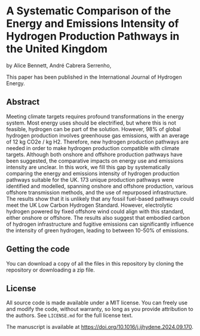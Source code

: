 # A Systematic Comparison of the Energy and Emissions Intensity of Hydrogen Production Pathways in the United Kingdom

by
Alice Bennett,
André Cabrera Serrenho,

This paper has been published in the International Journal of Hydrogen Energy.

## Abstract

Meeting climate targets requires profound transformations in the energy system. Most energy uses should be electrified, but where this is not feasible, hydrogen can be part of the solution. However, 98% of global hydrogen production involves greenhouse gas emissions, with an average of 12 kg CO2e / kg H2. Therefore, new hydrogen production pathways are needed in order to make hydrogen production compatible with climate targets. Although both onshore and offshore production pathways have been suggested, the comparative impacts on energy use and emissions intensity are unclear. In this work, we fill this gap by systematically comparing the energy and emissions intensity of hydrogen production pathways suitable for the UK. 173 unique production pathways were identified and modelled, spanning onshore and offshore production, various offshore transmission methods, and the use of repurposed infrastructure. The results show that it is unlikely that any fossil fuel-based pathways could meet the UK Low Carbon Hydrogen Standard. However, electrolytic hydrogen powered by fixed offshore wind could align with this standard, either onshore or offshore. The results also suggest that embodied carbon of hydrogen infrastructure and fugitive emissions can significantly influence the intensity of green hydrogen, leading to between 10-50% of emissions.

## Getting the code

You can download a copy of all the files in this repository by cloning the repository or downloading a zip file. 

## License

All source code is made available under a MIT license. You can freely
use and modify the code, without warranty, so long as you provide attribution
to the authors. See `LICENSE.md` for the full license text.

The manuscript is available at https://doi.org/10.1016/j.ijhydene.2024.09.170.


